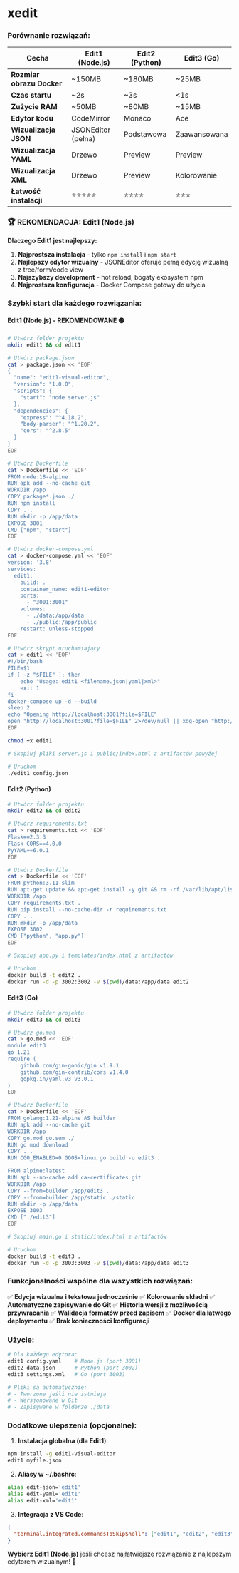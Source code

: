 # xedit


### Porównanie rozwiązań:

| Cecha | Edit1 (Node.js) | Edit2 (Python) | Edit3 (Go) |
|-------|-----------------|----------------|------------|
| **Rozmiar obrazu Docker** | ~150MB | ~180MB | ~25MB |
| **Czas startu** | ~2s | ~3s | <1s |
| **Zużycie RAM** | ~50MB | ~80MB | ~15MB |
| **Edytor kodu** | CodeMirror | Monaco | Ace |
| **Wizualizacja JSON** | JSONEditor (pełna) | Podstawowa | Zaawansowana |
| **Wizualizacja YAML** | Drzewo | Preview | Preview |
| **Wizualizacja XML** | Drzewo | Preview | Kolorowanie |
| **Łatwość instalacji** | ⭐⭐⭐⭐⭐ | ⭐⭐⭐⭐ | ⭐⭐⭐ |

### 🏆 **REKOMENDACJA: Edit1 (Node.js)**

**Dlaczego Edit1 jest najlepszy:**

1. **Najprostsza instalacja** - tylko `npm install` i `npm start`
2. **Najlepszy edytor wizualny** - JSONEditor oferuje pełną edycję wizualną z tree/form/code view
3. **Najszybszy development** - hot reload, bogaty ekosystem npm
4. **Najprostsza konfiguracja** - Docker Compose gotowy do użycia

### Szybki start dla każdego rozwiązania:

#### **Edit1 (Node.js) - REKOMENDOWANE** 🟢

```bash
# Utwórz folder projektu
mkdir edit1 && cd edit1

# Utwórz package.json
cat > package.json << 'EOF'
{
  "name": "edit1-visual-editor",
  "version": "1.0.0",
  "scripts": {
    "start": "node server.js"
  },
  "dependencies": {
    "express": "^4.18.2",
    "body-parser": "^1.20.2",
    "cors": "^2.8.5"
  }
}
EOF

# Utwórz Dockerfile
cat > Dockerfile << 'EOF'
FROM node:18-alpine
RUN apk add --no-cache git
WORKDIR /app
COPY package*.json ./
RUN npm install
COPY . .
RUN mkdir -p /app/data
EXPOSE 3001
CMD ["npm", "start"]
EOF

# Utwórz docker-compose.yml
cat > docker-compose.yml << 'EOF'
version: '3.8'
services:
  edit1:
    build: .
    container_name: edit1-editor
    ports:
      - "3001:3001"
    volumes:
      - ./data:/app/data
      - ./public:/app/public
    restart: unless-stopped
EOF

# Utwórz skrypt uruchamiający
cat > edit1 << 'EOF'
#!/bin/bash
FILE=$1
if [ -z "$FILE" ]; then
    echo "Usage: edit1 <filename.json|yaml|xml>"
    exit 1
fi
docker-compose up -d --build
sleep 2
echo "Opening http://localhost:3001?file=$FILE"
open "http://localhost:3001?file=$FILE" 2>/dev/null || xdg-open "http://localhost:3001?file=$FILE" 2>/dev/null || echo "Open manually: http://localhost:3001?file=$FILE"
EOF

chmod +x edit1

# Skopiuj pliki server.js i public/index.html z artifactów powyżej

# Uruchom
./edit1 config.json
```

#### **Edit2 (Python)**

```bash
# Utwórz folder projektu  
mkdir edit2 && cd edit2

# Utwórz requirements.txt
cat > requirements.txt << 'EOF'
Flask==2.3.3
Flask-CORS==4.0.0
PyYAML==6.0.1
EOF

# Utwórz Dockerfile
cat > Dockerfile << 'EOF'
FROM python:3.11-slim
RUN apt-get update && apt-get install -y git && rm -rf /var/lib/apt/lists/*
WORKDIR /app
COPY requirements.txt .
RUN pip install --no-cache-dir -r requirements.txt
COPY . .
RUN mkdir -p /app/data
EXPOSE 3002
CMD ["python", "app.py"]
EOF

# Skopiuj app.py i templates/index.html z artifactów

# Uruchom
docker build -t edit2 .
docker run -d -p 3002:3002 -v $(pwd)/data:/app/data edit2
```

#### **Edit3 (Go)**

```bash
# Utwórz folder projektu
mkdir edit3 && cd edit3

# Utwórz go.mod
cat > go.mod << 'EOF'
module edit3
go 1.21
require (
    github.com/gin-gonic/gin v1.9.1
    github.com/gin-contrib/cors v1.4.0
    gopkg.in/yaml.v3 v3.0.1
)
EOF

# Utwórz Dockerfile
cat > Dockerfile << 'EOF'
FROM golang:1.21-alpine AS builder
RUN apk add --no-cache git
WORKDIR /app
COPY go.mod go.sum ./
RUN go mod download
COPY . .
RUN CGO_ENABLED=0 GOOS=linux go build -o edit3 .

FROM alpine:latest
RUN apk --no-cache add ca-certificates git
WORKDIR /app
COPY --from=builder /app/edit3 .
COPY --from=builder /app/static ./static
RUN mkdir -p /app/data
EXPOSE 3003
CMD ["./edit3"]
EOF

# Skopiuj main.go i static/index.html z artifactów

# Uruchom
docker build -t edit3 .
docker run -d -p 3003:3003 -v $(pwd)/data:/app/data edit3
```

### Funkcjonalności wspólne dla wszystkich rozwiązań:

✅ **Edycja wizualna i tekstowa jednocześnie**
✅ **Kolorowanie składni**
✅ **Automatyczne zapisywanie do Git**
✅ **Historia wersji z możliwością przywracania**
✅ **Walidacja formatów przed zapisem**
✅ **Docker dla łatwego deploymentu**
✅ **Brak konieczności konfiguracji**

### Użycie:

```bash
# Dla każdego edytora:
edit1 config.yaml    # Node.js (port 3001)
edit2 data.json      # Python (port 3002)  
edit3 settings.xml   # Go (port 3003)

# Pliki są automatycznie:
# - Tworzone jeśli nie istnieją
# - Wersjonowane w Git
# - Zapisywane w folderze ./data
```

### Dodatkowe ulepszenia (opcjonalne):

1. **Instalacja globalna (dla Edit1)**:
```bash
npm install -g edit1-visual-editor
edit1 myfile.json
```

2. **Aliasy w ~/.bashrc**:
```bash
alias edit-json='edit1'
alias edit-yaml='edit1'
alias edit-xml='edit1'
```

3. **Integracja z VS Code**:
```json
{
  "terminal.integrated.commandsToSkipShell": ["edit1", "edit2", "edit3"]
}
```

**Wybierz Edit1 (Node.js)** jeśli chcesz najłatwiejsze rozwiązanie z najlepszym edytorem wizualnym! 🚀
